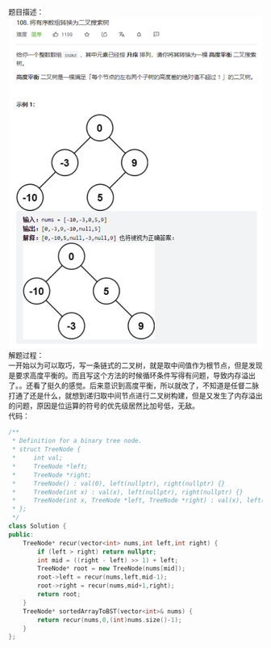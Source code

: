 题目描述：  
![image](/basicaldatastructure/binary_tree/image/image38.png)  
解题过程：  
一开始以为可以取巧，写一条链式的二叉树，就是取中间值作为根节点，但是发现是要求高度平衡的。而且写这个方法的时候循环条件写得有问题，导致内存溢出了。。还看了挺久的感觉。后来意识到高度平衡，所以就改了，不知道是任督二脉打通了还是什么，就想到递归取中间节点进行二叉树构建，但是又发生了内存溢出的问题，原因是位运算的符号的优先级居然比加号低，无敌。  
代码：  
```cpp
/**
 * Definition for a binary tree node.
 * struct TreeNode {
 *     int val;
 *     TreeNode *left;
 *     TreeNode *right;
 *     TreeNode() : val(0), left(nullptr), right(nullptr) {}
 *     TreeNode(int x) : val(x), left(nullptr), right(nullptr) {}
 *     TreeNode(int x, TreeNode *left, TreeNode *right) : val(x), left(left), right(right) {}
 * };
 */
class Solution {
public:
    TreeNode* recur(vector<int> nums,int left,int right) {
        if (left > right) return nullptr;
        int mid = ((right - left) >> 1) + left;
        TreeNode* root = new TreeNode(nums[mid]);
        root->left = recur(nums,left,mid-1);
        root->right = recur(nums,mid+1,right);
        return root;
    }
    TreeNode* sortedArrayToBST(vector<int>& nums) {
        return recur(nums,0,(int)nums.size()-1);
    }
};
```